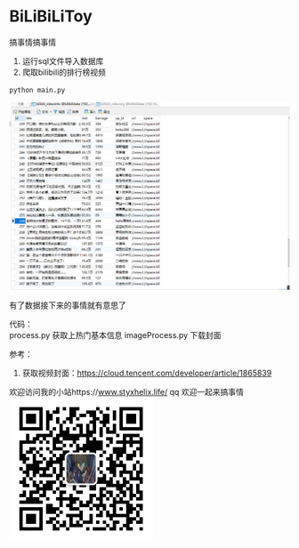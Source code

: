 # BiLiBiLiToy
搞事情搞事情  
1. 运行sql文件导入数据库  
2. 爬取bilibili的排行榜视频 
```python
python main.py
```
![效果](/img/爬取效果.PNG)

 有了数据接下来的事情就有意思了  

代码：  
process.py  获取上热门基本信息
imageProcess.py 下载封面  


参考：  
1. 获取视频封面：https://cloud.tencent.com/developer/article/1865839  

欢迎访问我的小站https://www.styxhelix.life/
qq
欢迎一起来搞事情  
![公众号](/img/gaoshiqing.jpg)
 

